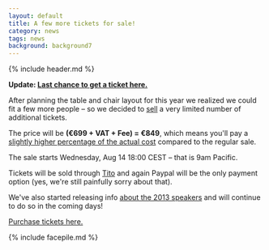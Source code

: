 ```yaml
---
layout: default
title: A few more tickets for sale!
category: news
tags: news
background: background7
---
```


{% include header.md %}

<b>Update: <a href="/news/2013/08/26/cssconf-combo-ticket.html">Last chance to get a ticket here.</a></b>

After planning the table and chair layout for this year we realized we could fit a few more people – so we decided to <a href="https://tito.io/jsconfeu/jsconf-eu-2013">sell</a> a very limited number of additional tickets.

The price will be <strong>(€699 + VAT + Fee) = €849</strong>, which means you'll pay a <a href="http://jsbin.com/awixot/1/quiet" target="_blank">slightly higher percentage of the actual cost</a> compared to the regular sale.

The sale starts Wednesday, Aug 14 18:00 CEST – that is 9am Pacific.

Tickets will be sold through <a href="https://tito.io/jsconfeu/jsconf-eu-2013">Tito</a> and again Paypal will be the only payment option (yes, we're still painfully sorry about that).

We've also started releasing info <a href="/speakers/">about the 2013 speakers</a> and will continue to do so in the coming days!

<p><a href="https://tito.io/jsconfeu/jsconf-eu-2013">Purchase tickets here.</a></p>

{% include facepile.md %}